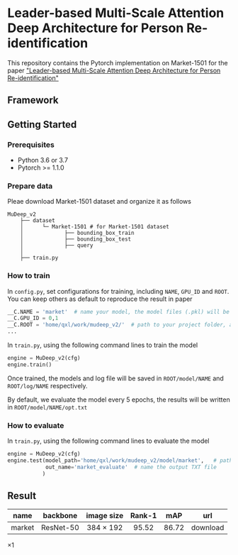 # Leader-based Multi-Scale Attention Deep Architecture for Person Re-identification
This repository contains the Pytorch implementation on Market-1501 for the paper ["Leader-based Multi-Scale Attention Deep Architecture for Person Re-identification"](http://epubs.surrey.ac.uk/852875/1/final_version.pdf)

## Framework

## Getting Started
### Prerequisites
* Python 3.6 or 3.7
* Pytorch >= 1.1.0

### Prepare data
Pleae download Market-1501 dataset and organize it as follows

    MuDeep_v2
        ├── dataset
        │      └─ Market-1501 # for Market-1501 dataset
        │             ├── bounding_box_train
        │             ├── bounding_box_test
        │             ├── query
        │
        ├── train.py
 
 ### How to train
 In `config.py`, set configurations for training, including `NAME`, `GPU_ID` and `ROOT`. You can keep others as default to reproduce the result in paper
 ``` python
 __C.NAME = 'market'  # name your model, the model files (.pkl) will be saved according to this name
 __C.GPU_ID = 0,1  
 __C.ROOT = 'home/qxl/work/mudeep_v2/'  # path to your project folder, all models and log files will be saved in this folder
 ...
 ```
 
 In `train.py`, using the following command lines to train the model
 
 ``` python
 engine = MuDeep_v2(cfg)
 engine.train()
 ```
 Once trained, the models and log file will be saved in `ROOT/model/NAME` and `ROOT/log/NAME` respectively.
 
 By default, we evaluate the model every 5 epochs, the results will be written in `ROOT/model/NAME/opt.txt`

 
 ### How to evaluate
 In `train.py`, using the following command lines to evaluate the model
 
 ``` python
 engine = MuDeep_v2(cfg)
 engine.test(model_path='home/qxl/work/mudeep_v2/model/market',   # path to your model
             out_name='market_evaluate'  # name the output TXT file
            )
 ```
 
 
 ## Result
 | **name** | **backbone** | **image size** | **Rank-1** | **mAP** | **url** |
 | :------: | :------: | :------: | :------: | :------: | :------: |
 | market | ResNet-50 | 384 $\times$ 192 | 95.52 | 86.72 | download |
 
 $\times 1$
